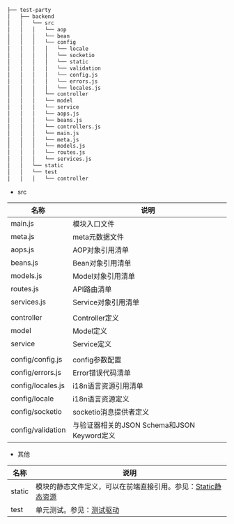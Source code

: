 ``` bash
├── test-party
│   ├── backend
│   │   └── src
│   │   │   └── aop
│   │   │   └── bean
│   │   │   └── config
│   │   │   │   └── locale
│   │   │   │   └── socketio
│   │   │   │   └── static
│   │   │   │   └── validation
│   │   │   │   └── config.js
│   │   │   │   └── errors.js
│   │   │   │   └── locales.js
│   │   │   └── controller
│   │   │   └── model
│   │   │   └── service
│   │   │   └── aops.js
│   │   │   └── beans.js
│   │   │   └── controllers.js
│   │   │   └── main.js
│   │   │   └── meta.js
│   │   │   └── models.js
│   │   │   └── routes.js
│   │   │   └── services.js
│   │   └── static
│   │   └── test
│   │   │   └── controller
```

* src

| 名称 | 说明 |
|----|----|
| main.js | 模块入口文件 |
| meta.js | meta元数据文件 |
| aops.js | AOP对象引用清单 |
| beans.js | Bean对象引用清单 |
| models.js | Model对象引用清单 |
| routes.js | API路由清单 |
| services.js | Service对象引用清单 |
|    |    |
| controller | Controller定义 |
| model | Model定义 |
| service | Service定义 |
|    |    |
| config/config.js | config参数配置 |
| config/errors.js | Error错误代码清单 |
| config/locales.js | i18n语言资源引用清单 |
| config/locale | i18n语言资源定义 |
| config/socketio | socketio消息提供者定义 |
| config/validation | 与验证器相关的JSON Schema和JSON Keyword定义 |

* 其他

| 名称 | 说明 |
|----|----|
| static | 模块的静态文件定义，可以在前端直接引用。参见：[Static静态资源](https://cabloy.com/zh-cn/articles/backend-static.html) |
| test | 单元测试。参见：[测试驱动](https://cabloy.com/zh-cn/articles/test-driven.html) |
